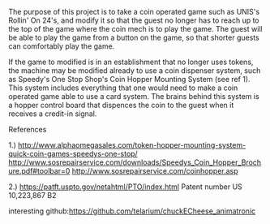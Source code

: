 The purpose of this project is to take a coin operated game such as UNIS's Rollin' On 24's, and modify it so that the guest no longer has to reach up to the top of the game where the coin mech is to play the game. The guest will be able to play the game from a button on the game, so that shorter guests can comfortably play the game.

If the game to modified is in an establishment that no longer uses tokens, the machine may be modified already to use a coin dispenser system, such as Speedy's One Stop Shop's Coin Hopper Mounting System (see ref 1). This system includes everything that one would need to make a coin operated game able to use a card system. The brains behind this system is a hopper control board that dispences the coin to the guest when it receives a credit-in signal.  

References

1.)     http://www.alphaomegasales.com/token-hopper-mounting-system-quick-coin-games-speedys-one-stop/
        http://www.sosrepairservice.com/downloads/Speedys_Coin_Hopper_Brochure.pdf#toolbar=0
        http://www.sosrepairservice.com/coinhopper.asp

2.)     https://patft.uspto.gov/netahtml/PTO/index.html Patent number US 10,223,867 B2


interesting github:https://github.com/telarium/chuckECheese_animatronic
